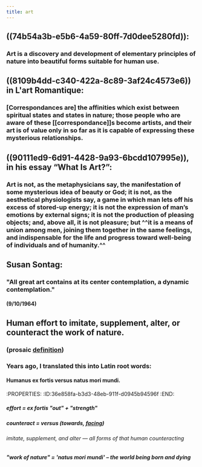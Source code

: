 ```yaml
---
title: art
---
```


## ((74b54a3b-e5b6-4a59-80ff-7d0dee5280fd)):
### Art is a discovery and development of elementary principles of nature into beautiful forms suitable for human use.

## 

## ((8109b4dd-c340-422a-8c89-3af24c4573e6)) in __L'art Romantique__:
### [Correspondances are] the affinities which exist between spiritual states and states in nature; those people who are aware of these [[correspondance]]s become artists, and their art is of value only in so far as it is capable of expressing these mysterious relationships.

## 

## ((90111ed9-6d91-4428-9a93-6bcdd107995e)), in his essay “What Is Art?”:
### Art is not, as the metaphysicians say, the manifestation of some mysterious idea of beauty or God; it is not, as the aesthetical physiologists say, a game in which man lets off his excess of stored-up energy; it is not the expression of man’s emotions by external signs; it is not the production of pleasing objects; and, above all, it is not pleasure; but ^^__it is a means of union among men, joining them together in the same feelings, and indispensable for the life and progress toward well-being of individuals and of humanity.__^^

## 

## Susan Sontag:
### "All great art contains at its center contemplation, a dynamic contemplation."
#### (9/10/1964)

## 

## Human effort to imitate, supplement, alter, or counteract the work of nature.
### (prosaic [definition](https://definition.org/define/art/))

### 

### Years ago, I translated this into Latin root words:
#### __Humanus ex fortis versus natus mori mundi.__
:PROPERTIES:
:ID:36e858fa-b3d3-48eb-911f-d0945b94596f
:END:
##### effort = __ex fortis__ "out" + "strength"

##### counteract = __versus__ (towards, [facing](https://en.wiktionary.org/wiki/versus#Adverb))
###### imitate, supplement, and alter — all forms of that human counteracting

##### "work of nature" = __'natus mori mundi'__ – the world being born and dying
